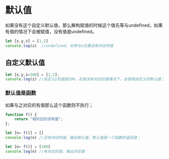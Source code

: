 # 默认值

如果没有这个自定义默认值，那么解构赋值的时候这个值先等与undefined，如果有值的情况下会被赋值，没有值是undefined。

```js
let [x,y,z] = [1,2]
console.log(z)  //undefined，右侧与z位置没有对应的值
```

## 自定义默认值

```js
let [x,y,z=100] = [1,2];
console.log(z) //自定义z的值是100，右侧没有对应的值情况下，会使用自定义的默认值；
```

### 默认值是函数

如果与之对应的有值那么这个函数则不执行；

```js
function f() {
	return "相对应的没有值";
};

let [n= f()] = []
console.log(n) //没有对应的值，输出默认值，默认值是一个函数的返回值；

let [n= f()] = [100]
console.log(n) //有对应的值，输出对应值
```

